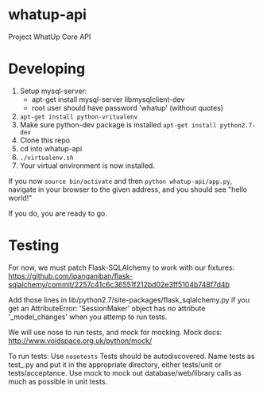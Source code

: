 whatup-api
==========

Project WhatUp Core API


Developing
==========

1.  Setup mysql-server:
    * apt-get install mysql-server libmysqlclient-dev
    * root user should have password 'whatup' (without quotes)
1.  `apt-get install python-vritualenv`
1.  Make sure python-dev package is installed `apt-get install python2.7-dev`
1.  Clone this repo
1.  cd into whatup-api
1.  `./virtualenv.sh`
1.  Your virtual environment is now installed.

If you now `source bin/activate` and then `python whatup-api/app.py`, navigate
in your browser to the given address, and you should see "hello world!"

If you do, you are ready to go.

Testing
=======

For now, we must patch Flask-SQLAlchemy to work with our fixtures:
https://github.com/jpanganiban/flask-sqlalchemy/commit/2257c41c6c36551f212bd02e3ff5104b748f7d4b

Add those lines in lib/python2.7/site-packages/flask_sqlalchemy.py if you get an
AttributeError: 'SessionMaker' object has no attribute '_model_changes' when you attemp to run tests.

We will use nose to run tests, and mock for mocking.
Mock docs: http://www.voidspace.org.uk/python/mock/

To run tests: Use `nosetests` Tests should be autodiscovered. Name tests as
test_<classUnderTest>.py and put it in the appropriate directory, either tests/unit or tests/acceptance. Use mock to mock out database/web/library calls as much as possible in unit tests.
